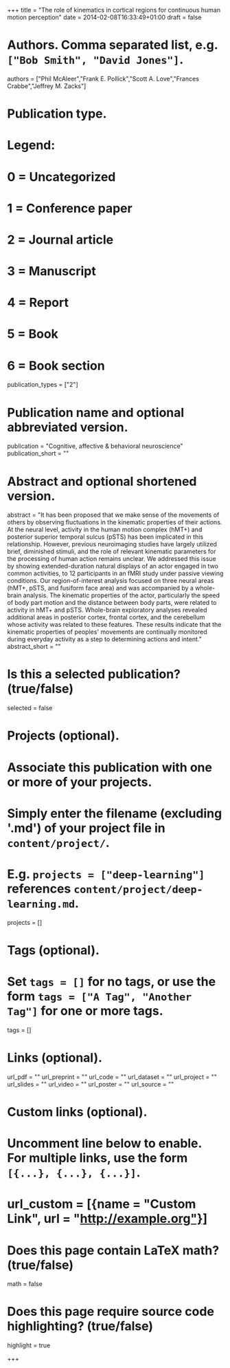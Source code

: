 +++
title = "The role of kinematics in cortical regions for continuous human motion perception"
date = 2014-02-08T16:33:49+01:00
draft = false

# Authors. Comma separated list, e.g. `["Bob Smith", "David Jones"]`.
authors = ["Phil McAleer","Frank E. Pollick","Scott A. Love","Frances Crabbe","Jeffrey M. Zacks"]

# Publication type.
# Legend:
# 0 = Uncategorized
# 1 = Conference paper
# 2 = Journal article
# 3 = Manuscript
# 4 = Report
# 5 = Book
# 6 = Book section
publication_types = ["2"]

# Publication name and optional abbreviated version.
publication = "Cognitive, affective & behavioral neuroscience"
publication_short = ""

# Abstract and optional shortened version.
abstract = "It has been proposed that we make sense of the movements of others by observing fluctuations in the kinematic properties of their actions. At the neural level, activity in the human motion complex (hMT+) and posterior superior temporal sulcus (pSTS) has been implicated in this relationship. However, previous neuroimaging studies have largely utilized brief, diminished stimuli, and the role of relevant kinematic parameters for the processing of human action remains unclear. We addressed this issue by showing extended-duration natural displays of an actor engaged in two common activities, to 12 participants in an fMRI study under passive viewing conditions. Our region-of-interest analysis focused on three neural areas (hMT+, pSTS, and fusiform face area) and was accompanied by a whole-brain analysis. The kinematic properties of the actor, particularly the speed of body part motion and the distance between body parts, were related to activity in hMT+ and pSTS. Whole-brain exploratory analyses revealed additional areas in posterior cortex, frontal cortex, and the cerebellum whose activity was related to these features. These results indicate that the kinematic properties of peoples' movements are continually monitored during everyday activity as a step to determining actions and intent."
abstract_short = ""


# Is this a selected publication? (true/false)
selected = false

# Projects (optional).
#   Associate this publication with one or more of your projects.
#   Simply enter the filename (excluding '.md') of your project file in `content/project/`.
#   E.g. `projects = ["deep-learning"]` references `content/project/deep-learning.md`.
projects = []

# Tags (optional).
#   Set `tags = []` for no tags, or use the form `tags = ["A Tag", "Another Tag"]` for one or more tags.
tags = []

# Links (optional).
url_pdf = ""
url_preprint = ""
url_code = ""
url_dataset = ""
url_project = ""
url_slides = ""
url_video = ""
url_poster = ""
url_source = ""

# Custom links (optional).
#   Uncomment line below to enable. For multiple links, use the form `[{...}, {...}, {...}]`.
# url_custom = [{name = "Custom Link", url = "http://example.org"}]

# Does this page contain LaTeX math? (true/false)
math = false

# Does this page require source code highlighting? (true/false)
highlight = true


+++
